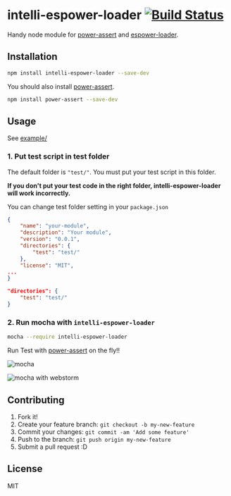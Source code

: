 # intelli-espower-loader [![Build Status][ci-image]][ci-url]

Handy node module for [power-assert](https://github.com/twada/power-assert "power-assert") and [espower-loader](https://github.com/twada/espower-loader " espower-loader").

## Installation

``` sh
npm install intelli-espower-loader --save-dev
```

You should also install [power-assert](https://github.com/twada/power-assert "power-assert").

```sh
npm install power-assert --save-dev 
```

## Usage

See [example/](example/)

### 1. Put test script in test folder
The default folder is `"test/"`. You must put your test script in this folder. 

**If you don't put your test code in the right folder, intelli-espower-loader will work incorrectly.**

You can change test folder setting in your `package.json`

``` json
{
    "name": "your-module",
    "description": "Your module",
    "version": "0.0.1",
    "directories": {
        "test": "test/"
    },
    "license": "MIT",
...
}
```

``` json
"directories": {
    "test": "test/"
}
```

### 2. Run mocha with `intelli-espower-loader`

``` sh
mocha --require intelli-espower-loader
```

Run Test with [power-assert](https://github.com/twada/power-assert "power-assert") on the fly!!

![mocha](https://monosnap.com/image/GNvwDvnwXuUSvaGGZotBOeXwBATEfR.png)

![mocha with webstorm](https://monosnap.com/image/EKtgJNXyjzm32Ijiu7VubrZho4Rmc2.png)


## Contributing

1. Fork it!
2. Create your feature branch: `git checkout -b my-new-feature`
3. Commit your changes: `git commit -am 'Add some feature'`
4. Push to the branch: `git push origin my-new-feature`
5. Submit a pull request :D

## License

MIT

[ci-image]: https://github.com/power-assert-js/intelli-espower-loader/workflows/Node.js%20CI/badge.svg
[ci-url]: https://github.com/power-assert-js/intelli-espower-loader/actions?query=workflow%3A%22Node.js+CI%22
